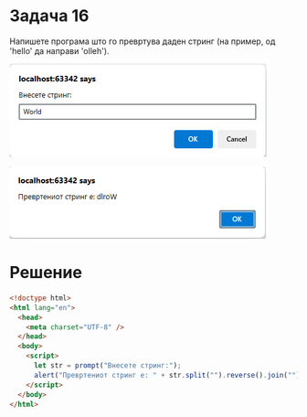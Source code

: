 # Задача 16

Напишете програма што го превртува даден стринг (на пример, од 'hello' да направи 'olleh').

![image](img/img.png)

![image](img/img_1.png)

# Решение

```html
<!doctype html>
<html lang="en">
  <head>
    <meta charset="UTF-8" />
  </head>
  <body>
    <script>
      let str = prompt("Внесете стринг:");
      alert("Превртениот стринг е: " + str.split("").reverse().join(""));
    </script>
  </body>
</html>
```
